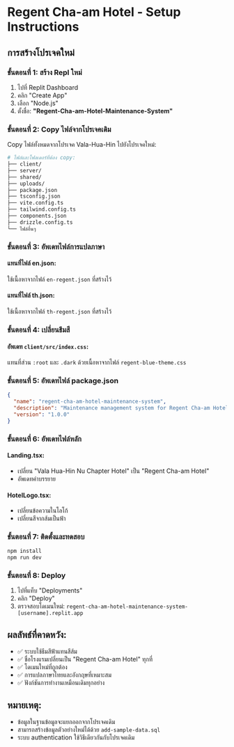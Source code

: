 # Regent Cha-am Hotel - Setup Instructions

## การสร้างโปรเจคใหม่

### ขั้นตอนที่ 1: สร้าง Repl ใหม่
1. ไปที่ Replit Dashboard
2. คลิก "Create App"
3. เลือก "Node.js"
4. ตั้งชื่อ: **"Regent-Cha-am-Hotel-Maintenance-System"**

### ขั้นตอนที่ 2: Copy ไฟล์จากโปรเจคเดิม
Copy ไฟล์ทั้งหมดจากโปรเจค Vala-Hua-Hin ไปยังโปรเจคใหม่:

```bash
# ไฟล์และโฟลเดอร์ที่ต้อง copy:
├── client/
├── server/
├── shared/
├── uploads/
├── package.json
├── tsconfig.json
├── vite.config.ts
├── tailwind.config.ts
├── components.json
├── drizzle.config.ts
└── ไฟล์อื่นๆ
```

### ขั้นตอนที่ 3: อัพเดทไฟล์การแปลภาษา

#### แทนที่ไฟล์ en.json:
ใช้เนื้อหาจากไฟล์ `en-regent.json` ที่สร้างไว้

#### แทนที่ไฟล์ th.json:
ใช้เนื้อหาจากไฟล์ `th-regent.json` ที่สร้างไว้

### ขั้นตอนที่ 4: เปลี่ยนธีมสี

#### อัพเดท `client/src/index.css`:
แทนที่ส่วน `:root` และ `.dark` ด้วยเนื้อหาจากไฟล์ `regent-blue-theme.css`

### ขั้นตอนที่ 5: อัพเดทไฟล์ package.json
```json
{
  "name": "regent-cha-am-hotel-maintenance-system",
  "description": "Maintenance management system for Regent Cha-am Hotel",
  "version": "1.0.0"
}
```

### ขั้นตอนที่ 6: อัพเดทไฟล์หลัก

#### Landing.tsx:
- เปลี่ยน "Vala Hua-Hin Nu Chapter Hotel" เป็น "Regent Cha-am Hotel"
- อัพเดทคำบรรยาย

#### HotelLogo.tsx:
- เปลี่ยนข้อความในโลโก้
- เปลี่ยนสีจากส้มเป็นฟ้า

### ขั้นตอนที่ 7: ติดตั้งและทดสอบ
```bash
npm install
npm run dev
```

### ขั้นตอนที่ 8: Deploy
1. ไปที่แท็บ "Deployments"  
2. คลิก "Deploy"
3. ตรวจสอบโดเมนใหม่: `regent-cha-am-hotel-maintenance-system-[username].replit.app`

## ผลลัพธ์ที่คาดหวัง:
- ✅ ระบบใช้ธีมสีฟ้าแทนสีส้ม
- ✅ ชื่อโรงแรมเปลี่ยนเป็น "Regent Cha-am Hotel" ทุกที่
- ✅ โดเมนใหม่ที่ถูกต้อง
- ✅ การแปลภาษาไทยและอังกฤษที่เหมาะสม
- ✅ ฟังก์ชันการทำงานเหมือนเดิมทุกอย่าง

## หมายเหตุ:
- ข้อมูลในฐานข้อมูลจะแยกออกจากโปรเจคเดิม
- สามารถสร้างข้อมูลตัวอย่างใหม่ได้ด้วย `add-sample-data.sql`
- ระบบ authentication ใช้วิธีเดียวกันกับโปรเจคเดิม